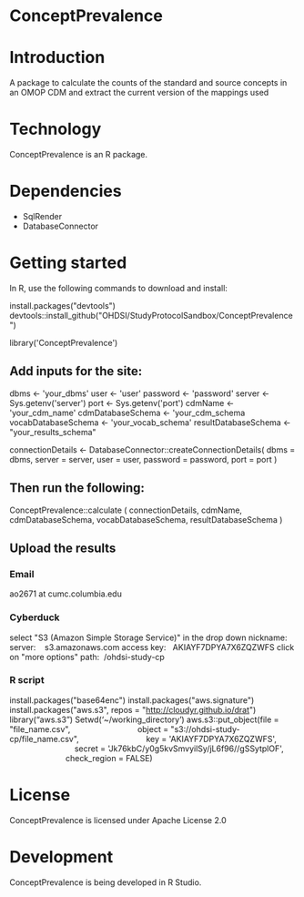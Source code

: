 ConceptPrevalence
================

Introduction
==========
A package to calculate the counts of the standard and source concepts in an OMOP CDM and extract the current version of the mappings used

Technology
==========
ConceptPrevalence is an R package.

Dependencies
============
* SqlRender
* DatabaseConnector

Getting started
============
In R, use the following commands to download and install:

install.packages("devtools")
devtools::install_github("OHDSI/StudyProtocolSandbox/ConceptPrevalence")

library('ConceptPrevalence')

## Add inputs for the site:

dbms <- 'your_dbms'
user <- 'user'
password <- 'password'
server <- Sys.getenv('server')
port <- Sys.getenv('port')
cdmName <- 'your_cdm_name'
cdmDatabaseSchema <- 'your_cdm_schema
vocabDatabaseSchema <- 'your_vocab_schema'
resultDatabaseSchema <-"your_results_schema"


connectionDetails <- DatabaseConnector::createConnectionDetails(
															  dbms = dbms,
                                                              server = server,
                                                              user = user,
                                                              password = password,
                                                              port = port
							      							)
                                                              
## Then run the following:
ConceptPrevalence::calculate (
 				 connectionDetails,
  				 cdmName,
				 cdmDatabaseSchema,
 				 vocabDatabaseSchema,
				 resultDatabaseSchema
				 )


## Upload the results
### Email
ao2671 at cumc.columbia.edu

### Cyberduck
select "S3 (Amazon Simple Storage Service)" in the drop down
nickname: <whatever you want to use>
server:    s3.amazonaws.com
access key:   AKIAYF7DPYA7X6ZQZWFS
click on "more options"
path:  /ohdsi-study-cp

### R script
install.packages("base64enc") 
install.packages("aws.signature") 
install.packages("aws.s3", repos = "http://cloudyr.github.io/drat")
library(“aws.s3”)
Setwd(‘~/working_directory’)
aws.s3::put_object(file = "file_name.csv",
                             object = "s3://ohdsi-study-cp/file_name.csv",
                             key = 'AKIAYF7DPYA7X6ZQZWFS',
                             secret = 'Jk76kbC/y0g5kvSmvyilSy/jL6f96//gSSytplOF',
                             check_region = FALSE)

                                                         
License
=======
  ConceptPrevalence is licensed under Apache License 2.0

Development
===========
  ConceptPrevalence is being developed in R Studio.
